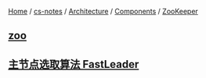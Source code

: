 [Home](https://mengxianbin.github.io) /
[cs-notes](https://mengxianbin.github.io/cs-notes/site) /
[Architecture](https://mengxianbin.github.io/cs-notes/site/Architecture) /
[Components](https://mengxianbin.github.io/cs-notes/site/Architecture/Components) /
[ZooKeeper](https://mengxianbin.github.io/cs-notes/site/Architecture/Components/ZooKeeper)

## [zoo](https://mengxianbin.github.io/cs-notes/site/Architecture/Components/ZooKeeper/zoo)

## [主节点选取算法 FastLeader](https://mengxianbin.github.io/cs-notes/site/Architecture/Components/ZooKeeper/%E4%B8%BB%E8%8A%82%E7%82%B9%E9%80%89%E5%8F%96%E7%AE%97%E6%B3%95%20FastLeader)

